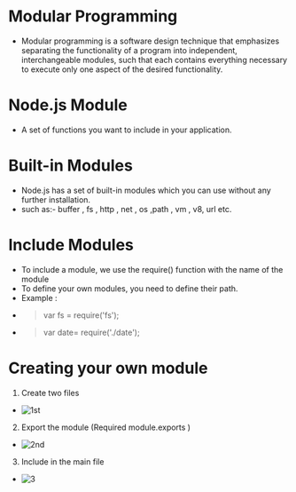 # Modular Programming

- Modular programming is a software design technique that emphasizes separating the functionality of a program into independent, interchangeable modules, such that each contains everything necessary to execute only one aspect of the desired functionality.

# Node.js Module

- A set of functions you want to include in your application.

# Built-in Modules

- Node.js has a set of built-in modules which you can use without any further installation.
- such as:- buffer , fs , http , net , os ,path , vm , v8, url etc.

# Include Modules

- To include a module, we use the require() function with the name of the module
- To define your own modules, you need to define their path.
- Example :
- > var fs = require('fs');
- > var date= require('./date');

# Creating your own module

1. Create two files

- ![1st](https://user-images.githubusercontent.com/58983458/95645745-db69de80-0ae1-11eb-8416-d55239819aff.PNG)

2. Export the module (Required module.exports )

- ![2nd](https://user-images.githubusercontent.com/58983458/95645783-41eefc80-0ae2-11eb-8ae8-761618ed7f24.PNG)

3. Include in the main file

- ![3](https://user-images.githubusercontent.com/58983458/95645828-94c8b400-0ae2-11eb-99e5-bfbe32356174.PNG)
